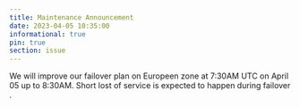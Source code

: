 ```yaml
---
title: Maintenance Announcement
date: 2023-04-05 10:35:00
informational: true
pin: true
section: issue
---
```


We will improve our failover plan on Europeen zone at 7:30AM UTC on April 05 up to 8:30AM. Short lost of service is expected to happen during failover .
